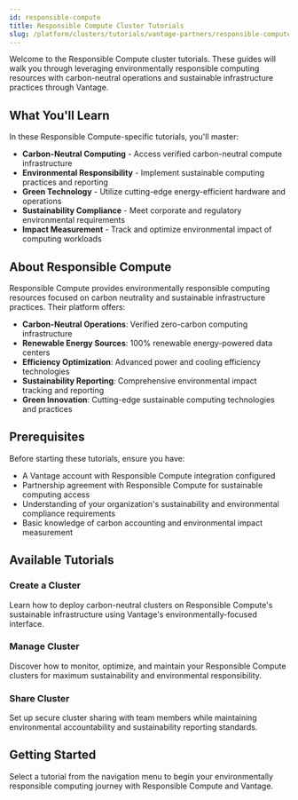 ```yaml
---
id: responsible-compute
title: Responsible Compute Cluster Tutorials
slug: /platform/clusters/tutorials/vantage-partners/responsible-compute
---
```


Welcome to the Responsible Compute cluster tutorials. These guides will walk you through leveraging environmentally responsible computing resources with carbon-neutral operations and sustainable infrastructure practices through Vantage.

## What You'll Learn

In these Responsible Compute-specific tutorials, you'll master:

- **Carbon-Neutral Computing** - Access verified carbon-neutral compute infrastructure
- **Environmental Responsibility** - Implement sustainable computing practices and reporting
- **Green Technology** - Utilize cutting-edge energy-efficient hardware and operations
- **Sustainability Compliance** - Meet corporate and regulatory environmental requirements
- **Impact Measurement** - Track and optimize environmental impact of computing workloads

## About Responsible Compute

Responsible Compute provides environmentally responsible computing resources focused on carbon neutrality and sustainable infrastructure practices. Their platform offers:

- **Carbon-Neutral Operations**: Verified zero-carbon computing infrastructure
- **Renewable Energy Sources**: 100% renewable energy-powered data centers
- **Efficiency Optimization**: Advanced power and cooling efficiency technologies
- **Sustainability Reporting**: Comprehensive environmental impact tracking and reporting
- **Green Innovation**: Cutting-edge sustainable computing technologies and practices

## Prerequisites

Before starting these tutorials, ensure you have:

- A Vantage account with Responsible Compute integration configured
- Partnership agreement with Responsible Compute for sustainable computing access
- Understanding of your organization's sustainability and environmental compliance requirements
- Basic knowledge of carbon accounting and environmental impact measurement

## Available Tutorials

### Create a Cluster

Learn how to deploy carbon-neutral clusters on Responsible Compute's sustainable infrastructure using Vantage's environmentally-focused interface.

### Manage Cluster

Discover how to monitor, optimize, and maintain your Responsible Compute clusters for maximum sustainability and environmental responsibility.

### Share Cluster

Set up secure cluster sharing with team members while maintaining environmental accountability and sustainability reporting standards.

## Getting Started

Select a tutorial from the navigation menu to begin your environmentally responsible computing journey with Responsible Compute and Vantage.
